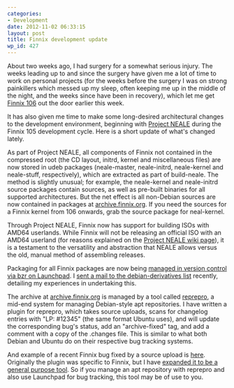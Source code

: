 ```yaml
---
categories:
- Development
date: 2012-11-02 06:33:15
layout: post
title: Finnix development update
wp_id: 427
---
```

About two weeks ago, I had surgery for a somewhat serious injury. The weeks leading up to and since the surgery have given me a lot of time to work on personal projects (for the weeks before the surgery I was on strong painkillers which messed up my sleep, often keeping me up in the middle of the night, and the weeks since have been in recovery), which let me get [Finnix 106](https://www.finnix.org/Finnix_106_release_notes) out the door earlier this week.

It has also given me time to make some long-desired architectural changes to the development environment, beginning with [Project NEALE](https://www.finnix.org/Project_NEALE) during the Finnix 105 development cycle. Here is a short update of what's changed lately.

As part of Project NEALE, all components of Finnix not contained in the compressed root (the CD layout, initrd, kernel and miscellaneous files) are now stored in udeb packages (neale-master, neale-initrd, neale-kernel and neale-stuff, respectively), which are extracted as part of build-neale. The method is slightly unusual; for example, the neale-kernel and neale-initrd source packages contain sources, as well as pre-built binaries for all supported architectures. But the net effect is all non-Debian sources are now contained in packages at [archive.finnix.org](https://archive.finnix.org/finnix). If you need the sources for a Finnix kernel from 106 onwards, grab the source package for neal-kernel.

Through Project NEALE, Finnix now has support for building ISOs with AMD64 userlands. While Finnix will not be releasing an official ISO with an AMD64 userland (for reasons explained on the [Project NEALE wiki page](https://www.finnix.org/Project_NEALE#AMD64_64-bit_userland_Finnix_builds)), it is a testament to the versatility and abstraction that NEALE allows versus the old, manual method of assembling releases.

Packaging for all Finnix packages are now being [managed in version control via bzr on Launchpad](https://code.launchpad.net/finnix). I [sent a mail to the debian-derivatives list](https://lists.debian.org/debian-derivatives/2012/10/msg00053.html) recently, detailing my experiences in undertaking this.

The archive at [archive.finnix.org](https://archive.finnix.org/finnix) is managed by a tool called [reprepro](http://mirrorer.alioth.debian.org/), a mid-end system for managing Debian-style apt repositories. I have written a plugin for reprepro, which takes source uploads, scans for changelog entries with "LP: #12345" (the same format Ubuntu uses), and will update the corresponding bug's status, add an "archive-fixed" tag, and add a comment with a copy of the .changes file. This is similar to what both Debian and Ubuntu do on their respective bug tracking systems.

And example of a recent Finnix bug fixed by a source upload is [here](https://bugs.launchpad.net/finnix/+bug/1072525). Originally the plugin was specific to Finnix, but I have [expanded it to be a general purpose tool](https://code.launchpad.net/~fo0bar/finnix/reprepro-launchpad-announce). So if you manage an apt repository with reprepro and also use Launchpad for bug tracking, this tool may be of use to you.
